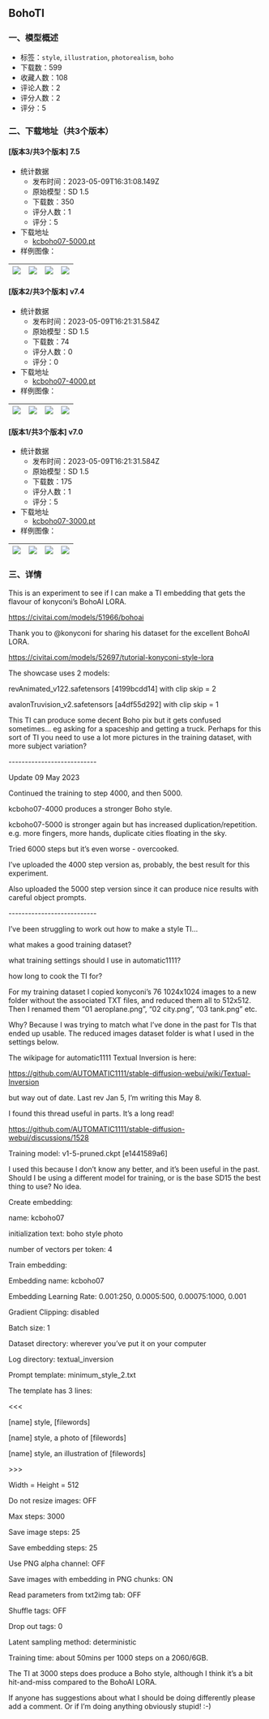 ## BohoTI
### 一、模型概述

- 标签：`style`, `illustration`, `photorealism`, `boho`
- 下载数：599
- 收藏人数：108
- 评论人数：2
- 评分人数：2
- 评分：5

### 二、下载地址（共3个版本）

#### [版本3/共3个版本] 7.5

- 统计数据
  - 发布时间：2023-05-09T16:31:08.149Z
  - 原始模型：SD 1.5
  - 下载数：350
  - 评分人数：1
  - 评分：5
- 下载地址
  - [kcboho07-5000.pt](https://civitai.com/api/download/models/66429)
- 样例图像：

| <img src="https://image.civitai.com/xG1nkqKTMzGDvpLrqFT7WA/ffa9a4e7-a629-47a7-a7a4-17745fd7a5e3/width=450/737246.jpeg" /> | <img src="https://image.civitai.com/xG1nkqKTMzGDvpLrqFT7WA/37ad4629-9af1-4642-993c-35926cc63cce/width=450/737257.jpeg" /> | <img src="https://image.civitai.com/xG1nkqKTMzGDvpLrqFT7WA/82272092-07e1-4153-a8a3-9bc5e967c102/width=450/737262.jpeg" /> | <img src="https://image.civitai.com/xG1nkqKTMzGDvpLrqFT7WA/0a4b91bd-719b-45bd-8043-00d0628f71ee/width=450/737276.jpeg" /> |
| ---- | ---- | ---- | ---- |

#### [版本2/共3个版本] v7.4

- 统计数据
  - 发布时间：2023-05-09T16:21:31.584Z
  - 原始模型：SD 1.5
  - 下载数：74
  - 评分人数：0
  - 评分：0
- 下载地址
  - [kcboho07-4000.pt](https://civitai.com/api/download/models/66377)
- 样例图像：

| <img src="https://image.civitai.com/xG1nkqKTMzGDvpLrqFT7WA/0cfb5a34-b040-4787-b16d-81854be2b084/width=450/736281.jpeg" /> | <img src="https://image.civitai.com/xG1nkqKTMzGDvpLrqFT7WA/ab99f57b-7499-46d0-85f6-588af17669bd/width=450/736279.jpeg" /> | <img src="https://image.civitai.com/xG1nkqKTMzGDvpLrqFT7WA/a35bfd00-d685-47cc-b8a5-11c1fafd4c10/width=450/736278.jpeg" /> | <img src="https://image.civitai.com/xG1nkqKTMzGDvpLrqFT7WA/299b9795-2178-40f4-9b28-7398b1f19f38/width=450/736276.jpeg" /> |
| ---- | ---- | ---- | ---- |

#### [版本1/共3个版本] v7.0

- 统计数据
  - 发布时间：2023-05-09T16:21:31.584Z
  - 原始模型：SD 1.5
  - 下载数：175
  - 评分人数：1
  - 评分：5
- 下载地址
  - [kcboho07-3000.pt](https://civitai.com/api/download/models/65711)
- 样例图像：

| <img src="https://image.civitai.com/xG1nkqKTMzGDvpLrqFT7WA/06bc5e3b-4be4-48c3-b2bf-a416a14d9a59/width=450/727831.jpeg" /> | <img src="https://image.civitai.com/xG1nkqKTMzGDvpLrqFT7WA/2bda0794-9c3c-4e8b-8b1c-b5fec7b84ecb/width=450/727843.jpeg" /> | <img src="https://image.civitai.com/xG1nkqKTMzGDvpLrqFT7WA/852feb5f-410b-470e-933f-e4d9e5f59c9a/width=450/727855.jpeg" /> | <img src="https://image.civitai.com/xG1nkqKTMzGDvpLrqFT7WA/27c1322f-7c94-4c66-b8ca-a5d9ac1a03d3/width=450/727859.jpeg" /> |
| ---- | ---- | ---- | ---- |


### 三、详情
<p>This is an experiment to see if I can make a TI embedding that gets the flavour of konyconi’s BohoAI LORA.</p><p><a target="_blank" rel="ugc" href="https://civitai.com/models/51966/bohoai">https://civitai.com/models/51966/bohoai</a></p><p>Thank you to @konyconi for sharing his dataset for the excellent BohoAI LORA.</p><p><a target="_blank" rel="ugc" href="https://civitai.com/models/52697/tutorial-konyconi-style-lora">https://civitai.com/models/52697/tutorial-konyconi-style-lora</a></p><p>The showcase uses 2 models:</p><p>revAnimated_v122.safetensors [4199bcdd14] with clip skip = 2</p><p>avalonTruvision_v2.safetensors [a4df55d292] with clip skip = 1</p><p>This TI can produce some decent Boho pix but it gets confused sometimes... eg asking for a spaceship and getting a truck. Perhaps for this sort of TI you need to use a lot more pictures in the training dataset, with more subject variation?</p><p>---------------------------</p><p>Update 09 May 2023</p><p>Continued the training to step 4000, and then 5000.</p><p>kcboho07-4000 produces a stronger Boho style.</p><p>kcboho07-5000 is stronger again but has increased duplication/repetition. e.g. more fingers, more hands, duplicate cities floating in the sky.</p><p>Tried 6000 steps but it’s even worse - overcooked.</p><p>I’ve uploaded the 4000 step version as, probably, the best result for this experiment.</p><p>Also uploaded the 5000 step version since it can produce nice results with careful object prompts.</p><p>---------------------------</p><p>I’ve been struggling to work out how to make a style TI...</p><p>what makes a good training dataset?</p><p>what training settings should I use in automatic1111?</p><p>how long to cook the TI for?</p><p>For my training dataset I copied konyconi’s 76 1024x1024 images to a new folder without the associated TXT files, and reduced them all to 512x512. Then I renamed them “01 aeroplane.png”, “02 city.png”, “03 tank.png” etc.</p><p>Why? Because I was trying to match what I’ve done in the past for TIs that ended up usable. The reduced images dataset folder is what I used in the settings below.</p><p>The wikipage for automatic1111 Textual Inversion is here:</p><p><a target="_blank" rel="ugc" href="https://github.com/AUTOMATIC1111/stable-diffusion-webui/wiki/Textual-Inversion">https://github.com/AUTOMATIC1111/stable-diffusion-webui/wiki/Textual-Inversion</a></p><p>but way out of date. Last rev Jan 5, I’m writing this May 8.</p><p>I found this thread useful in parts. It’s a long read!</p><p><a target="_blank" rel="ugc" href="https://github.com/AUTOMATIC1111/stable-diffusion-webui/discussions/1528">https://github.com/AUTOMATIC1111/stable-diffusion-webui/discussions/1528</a></p><p>Training model: v1-5-pruned.ckpt [e1441589a6]</p><p>I used this because I don’t know any better, and it’s been useful in the past. Should I be using a different model for training, or is the base SD15 the best thing to use? No idea.</p><p>Create embedding:</p><p>name: kcboho07</p><p>initialization text: boho style photo</p><p>number of vectors per token: 4</p><p>Train embedding:</p><p>Embedding name: kcboho07</p><p>Embedding Learning Rate: 0.001:250, 0.0005:500, 0.00075:1000, 0.001</p><p>Gradient Clipping: disabled</p><p>Batch size: 1</p><p>Dataset directory: wherever you’ve put it on your computer</p><p>Log directory: textual_inversion</p><p>Prompt template: minimum_style_2.txt</p><p>The template has 3 lines:</p><p>&lt;&lt;&lt;</p><p>[name] style, [filewords]</p><p>[name] style, a photo of [filewords]</p><p>[name] style, an illustration of [filewords]</p><p>&gt;&gt;&gt;</p><p>Width = Height = 512</p><p>Do not resize images: OFF</p><p>Max steps: 3000</p><p>Save image steps: 25</p><p>Save embedding steps: 25</p><p>Use PNG alpha channel: OFF</p><p>Save images with embedding in PNG chunks: ON</p><p>Read parameters from txt2img tab: OFF</p><p>Shuffle tags: OFF</p><p>Drop out tags: 0</p><p>Latent sampling method: deterministic</p><p>Training time: about 50mins per 1000 steps on a 2060/6GB.</p><p>The TI at 3000 steps does produce a Boho style, although I think it’s a bit hit-and-miss compared to the BohoAI LORA.</p><p>If anyone has suggestions about what I should be doing differently please add a comment. Or if I’m doing anything obviously stupid! :-)</p>